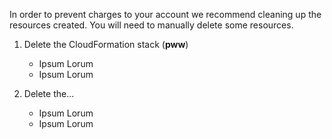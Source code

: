In order to prevent charges to your account we recommend cleaning up the resources created. You will need to manually delete some resources.

1.	Delete the CloudFormation stack (**pww**)
    * Ipsum Lorum
    * Ipsum Lorum

2.	Delete the...
    * Ipsum Lorum
    * Ipsum Lorum
